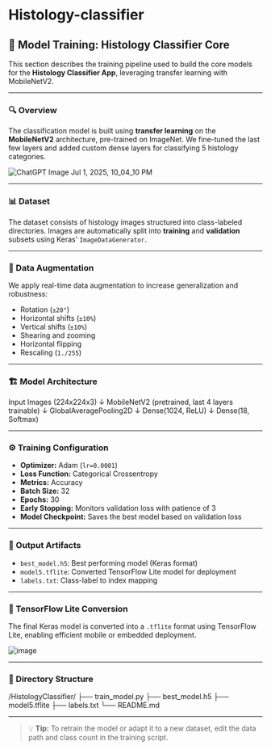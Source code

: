 # Histology-classifier

## 🧠 Model Training: Histology Classifier Core

This section describes the training pipeline used to build the core models for the **Histology Classifier App**, leveraging transfer learning with MobileNetV2.

---

### 🔍 Overview

The classification model is built using **transfer learning** on the **MobileNetV2** architecture, pre-trained on ImageNet. We fine-tuned the last few layers and added custom dense layers for classifying 5 histology categories.

![ChatGPT Image Jul 1, 2025, 10_04_10 PM](https://github.com/user-attachments/assets/432d33dd-8598-436a-a17a-7459aeaa15e3)


---

### 📊 Dataset

The dataset consists of histology images structured into class-labeled directories. Images are automatically split into **training** and **validation** subsets using Keras' `ImageDataGenerator`.

---

### 🔁 Data Augmentation

We apply real-time data augmentation to increase generalization and robustness:

- Rotation (`±20°`)
- Horizontal shifts (`±10%`)
- Vertical shifts (`±10%`)
- Shearing and zooming
- Horizontal flipping
- Rescaling (`1./255`)

---

### 🏗️ Model Architecture

Input Images (224x224x3)
↓
MobileNetV2 (pretrained, last 4 layers trainable)
↓
GlobalAveragePooling2D
↓
Dense(1024, ReLU)
↓
Dense(18, Softmax)


---

### ⚙️ Training Configuration

- **Optimizer:** Adam (`lr=0.0001`)
- **Loss Function:** Categorical Crossentropy
- **Metrics:** Accuracy
- **Batch Size:** 32
- **Epochs:** 30
- **Early Stopping:** Monitors validation loss with patience of 3
- **Model Checkpoint:** Saves the best model based on validation loss

---

### 💾 Output Artifacts

- `best_model.h5`: Best performing model (Keras format)
- `model5.tflite`: Converted TensorFlow Lite model for deployment
- `labels.txt`: Class-label to index mapping

---

### 🧪 TensorFlow Lite Conversion

The final Keras model is converted into a `.tflite` format using TensorFlow Lite, enabling efficient mobile or embedded deployment.

![image](https://github.com/user-attachments/assets/e1860e04-1037-4271-b971-55f101e14d51)



---

### 📁 Directory Structure

/HistologyClassifier/
├── train_model.py
├── best_model.h5
├── model5.tflite
├── labels.txt
└── README.md


---

> 💡 **Tip:** To retrain the model or adapt it to a new dataset, edit the data path and class count in the training script.
